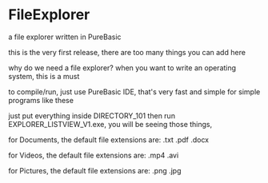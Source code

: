 # FileExplorer
a file explorer written in PureBasic 

this is the very first release, there are too many things you can add here

why do we need a file explorer?
when you want to write an operating system, this is a must 

to compile/run, just use PureBasic IDE, that's very fast and simple for simple programs like these

just put everything inside DIRECTORY_101
then run EXPLORER_LISTVIEW_V1.exe,
you will be seeing those things,

for Documents, the default file extensions are:
.txt
.pdf
.docx

for Videos, the default file extensions are:
.mp4
.avi

for Pictures, the default file extensions are:
.png
.jpg 





